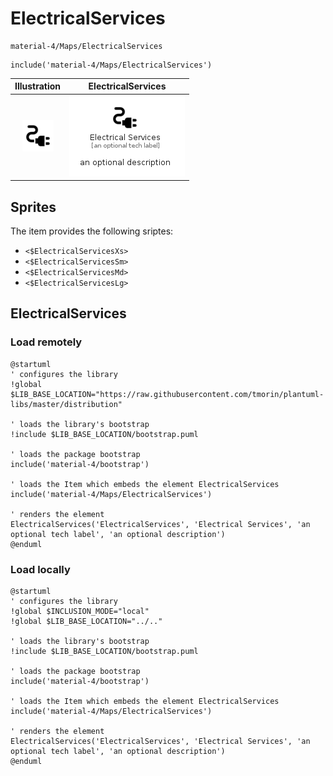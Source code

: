 # ElectricalServices


```text
material-4/Maps/ElectricalServices
```

```text
include('material-4/Maps/ElectricalServices')
```



| Illustration | ElectricalServices |
| :---: | :---: |
| ![illustration for Illustration](../../material-4/Maps/ElectricalServices.png) | ![illustration for ElectricalServices](../../material-4/Maps/ElectricalServices.Local.png) |



## Sprites
The item provides the following sriptes:

- `<$ElectricalServicesXs>`
- `<$ElectricalServicesSm>`
- `<$ElectricalServicesMd>`
- `<$ElectricalServicesLg>`





## ElectricalServices

### Load remotely
```plantuml
@startuml
' configures the library
!global $LIB_BASE_LOCATION="https://raw.githubusercontent.com/tmorin/plantuml-libs/master/distribution"

' loads the library's bootstrap
!include $LIB_BASE_LOCATION/bootstrap.puml

' loads the package bootstrap
include('material-4/bootstrap')

' loads the Item which embeds the element ElectricalServices
include('material-4/Maps/ElectricalServices')

' renders the element
ElectricalServices('ElectricalServices', 'Electrical Services', 'an optional tech label', 'an optional description')
@enduml
```

### Load locally
```plantuml
@startuml
' configures the library
!global $INCLUSION_MODE="local"
!global $LIB_BASE_LOCATION="../.."

' loads the library's bootstrap
!include $LIB_BASE_LOCATION/bootstrap.puml

' loads the package bootstrap
include('material-4/bootstrap')

' loads the Item which embeds the element ElectricalServices
include('material-4/Maps/ElectricalServices')

' renders the element
ElectricalServices('ElectricalServices', 'Electrical Services', 'an optional tech label', 'an optional description')
@enduml
```

